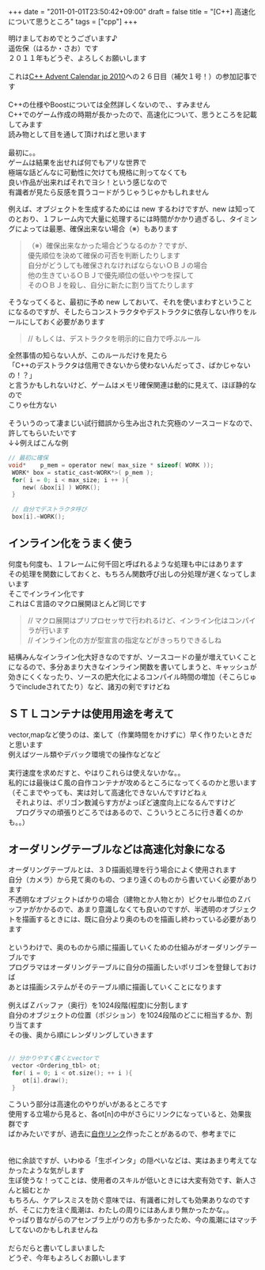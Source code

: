 +++
date = "2011-01-01T23:50:42+09:00"
draft = false
title = "[C++] 高速化について思うところ"
tags = ["cpp"]
+++


明けましておめでとうございます♪<br>
遥佐保（はるか・さお）です<br>
２０１１年もどうぞ、よろしくお願いします<br>
<br>
これは<a href="http://atnd.org/events/10573" target="_blank">C++ Advent Calendar jp 2010</a>への２６日目（補欠１号！）の参加記事です<br>
<br>
C++の仕様やBoostについては全然詳しくないので、、すみません<br>
C++でのゲーム作成の時期が長かったので、高速化について、思うところを記載してみます<br>
読み物として目を通して頂ければと思います<br>
<br>
最初に。。<br>
ゲームは結果を出せれば何でもアリな世界で<br>
極端な話どんなに可動性に欠けても規格に則ってなくても<br>
良い作品が出来ればそれでヨシ！という感じなので<br>
有識者が見たら反感を買うコードがうじゃうじゃかもしれません<br>


例えば、オブジェクトを生成するためには new するわけですが、new は知ってのとおり、１フレーム内で大量に処理するには時間がかかり過ぎるし、タイミングによっては最悪、確保出来ない場合（※）もあります

>（※）確保出来なかった場合どうなるのか？ですが、  
優先順位を決めて確保の可否を判断したりします  
自分がどうしても確保されなければならないＯＢＪの場合  
他の生きているＯＢＪで優先順位の低いやつを探して  
そのＯＢＪを殺し、自分に新たに割り当てたりします

そうなってくると、最初に予め new しておいて、それを使いまわすということになるのですが、そしたらコンストラクタやデストラクタに依存しない作りをルールにしておく必要があります<br>

> // もしくは、デストラクタを明示的に自力で呼ぶルール

全然事情の知らない人が、このルールだけを見たら<br>
「C++のデストラクタは信用できないから使わないんだってさ、ばかじゃないの！？」<br>
と言うかもしれないけど、ゲームはメモリ確保関連は動的に見えて、ほぼ静的なので<br>
こりゃ仕方ない<br>
<br>
そういうのって凄まじい試行錯誤から生み出された究極のソースコードなので、許してもらいたいです<br>
↓↓例えばこんな例<br>

```c
// 最初に確保
void*    p_mem = operator new( max_size * sizeof( WORK ));
 WORK* box = static_cast<WORK*>( p_mem );
 for( i = 0; i < max_size; i ++ ){
    new( &box[i] ) WORK();
 }
 
 // 自分でデストラクタ呼び
 box[i].~WORK();
```

## インライン化をうまく使う

何度も何度も、１フレームに何千回と呼ばれるような処理も中にはあります<br>
その処理を関数にしておくと、もちろん関数呼び出しの分処理が遅くなってしまいます<br>
そこでインライン化です<br>
これはＣ言語のマクロ展開ほとんど同じです

> // マクロ展開はプリプロセッサで行われるけど、インライン化はコンパイラが行います  
// インライン化の方が型宣言の指定などがきっちりできるしね

結構みんなインライン化大好きなのですが、ソースコードの量が増えていくことになるので、多分あまり大きなインライン関数を書いてしまうと、キャッシュが効きにくくなったり、ソースの肥大化によるコンパイル時間の増加（そこらじゅうでincludeされてたり）など、諸刃の剣ですけどね<br>

## ＳＴＬコンテナは使用用途を考えて

vector,mapなど使うのは、楽して（作業時間をかけずに）早く作りたいときだと思います<br>
例えばツール類やデバック環境での操作などなど<br>
<br>
実行速度を求めだすと、やはりこれらは使えないかな。。<br>
私的には最後はＣ風の自作コンテナが攻めるところになってくるのかと思います<br>
（そこまでやっても、実は対して高速化できないんですけどねぇ<br>
　それよりは、ポリゴン数減らす方がよっぽど速度向上になるんですけど<br>
　プログラマの頑張りどころではあるので、こういうところに行き着くのかも。。）<br>

## オーダリングテーブルなどは高速化対象になる

オーダリングテーブルとは、３Ｄ描画処理を行う場合によく使用されます<br>
自分（カメラ）から見て奥のもの、つまり遠くのものから書いていく必要があります<br>
不透明なオブジェクトばかりの場合（建物とか人物とか）ピクセル単位のＺバッファがかかるので、あまり意識しなくても良いのですが、半透明のオブジェクトを描画するときには、既に自分より奥のものを描画し終わっている必要があります<br>
<br>
というわけで、奥のものから順に描画していくための仕組みがオーダリングテーブルです<br>
プログラマはオーダリングテーブルに自分の描画したいポリゴンを登録しておけば<br>
あとは描画システムがそのテーブル順に描画していくことになります<br>
<br>
例えばＺバッファ（奥行）を1024段階(程度)に分割します<br>
自分のオブジェクトの位置（ポジション）を1024段階のどこに相当するか、割り当てます<br>
その後、奥から順にレンダリングしていきます<br>
<br>

```c
// 分かりやすく書くとvectorで
 vector <Ordering_tbl> ot;
 for( i = 0; i < ot.size(); ++ i ){
    ot[i].draw();
 }
 ```

こういう部分は高速化のやりがいがあるところです<br>
使用する立場から見ると、各ot[n]の中がさらにリンクになっていると、効果抜群です<br>
ばかみたいですが、過去に<a href="http://blog.livedoor.jp/haruka_sao/archives/51186849.html" target="_blank">自作リンク</a>作ったことがあるので、参考までに<br>
<br>
<br>
他に余談ですが、いわゆる「生ポインタ」の隠ぺいなどは、実はあまり考えてなかったような気がします<br>
生ぽ使うな！ってことは、使用者のスキルが低いときには大変有効です、新人さんと組むとか<br>
もちろん、ケアレスミスを防ぐ意味では、有識者に対しても効果ありなのですが、そこに力を注ぐ風潮は、わたしの周りにはあんまり無かったかな。。<br>
やっぱり昔ながらのアセンブラ上がりの方も多かったため、今の風潮にはマッチしてないのかもしれませんね<br>
<br>
だらだらと書いてしまいました<br>
どうぞ、今年もよろしくお願いします
